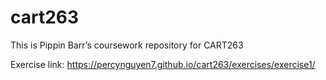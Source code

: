 # cart263
This is Pippin Barr’s coursework repository for CART263

Exercise link:
https://percynguyen7.github.io/cart263/exercises/exercise1/


